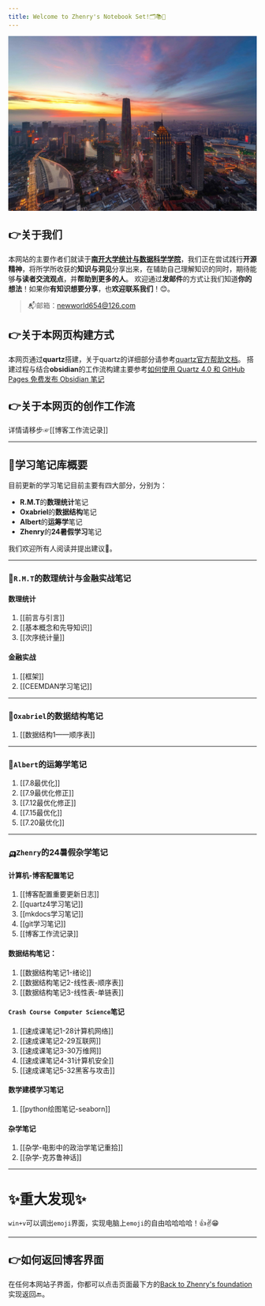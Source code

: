 ```yaml
---
title: Welcome to Zhenry's Notebook Set!🗂️📚📖
---
```

[![天津之眼的洞见](tianjin.jpg)](Insight/)

## 👉关于我们
本网站的主要作者们就读于[**南开大学统计与数据科学学院**](https://stat.nankai.edu.cn/)，我们正在尝试践行**开源精神**，将所学所收获的**知识与洞见**分享出来，在辅助自己理解知识的同时，期待能够**与读者交流观点**，并**帮助到更多的人**。
欢迎通过**发邮件**的方式让我们知道**你的想法**！如果你**有知识想要分享**，也**欢迎联系我们**！😊。

>📬邮箱：newworld654@126.com

## 👉关于本网页构建方式
本网页通过**quartz**搭建，关于quartz的详细部分请参考[quartz官方帮助文档](https://quartz.jzhao.xyz)。
搭建过程与结合**obsidian**的工作流构建主要参考[如何使用 Quartz 4.0 和 GitHub Pages 免费发布 Obsidian 笔记](https://insile.github.io/my-notes/%E7%AC%94%E8%AE%B0/%E5%85%AC%E5%85%B1%E7%AC%94%E8%AE%B0%E5%BA%93/%E5%A6%82%E4%BD%95%E4%BD%BF%E7%94%A8-Quartz-4.0-%E5%92%8C-GitHub-Pages-%E5%85%8D%E8%B4%B9%E5%8F%91%E5%B8%83-Obsidian-%E7%AC%94%E8%AE%B0)

## 👉关于本网页的创作工作流
详情请移步☞[[博客工作流记录]]

---

## 🌈学习笔记库概要
目前更新的学习笔记目前主要有四大部分，分别为：
* **R.M.T**的**数理统计**笔记
* **Oxabriel**的**数据结构**笔记
* **Albert**的**运筹学**笔记
* **Zhenry**的**24暑假学习**笔记

我们欢迎所有人阅读并提出建议🤗。

---
### 🚗`R.M.T`的数理统计与金融实战笔记

#### 数理统计
1. [[前言与引言]]
2. [[基本概念和先导知识]]
3. [[次序统计量]]

#### 金融实战
1. [[框架]]
2. [[CEEMDAN学习笔记]]


---
### 🚓`Oxabriel`的数据结构笔记
1. [[数据结构1——顺序表]]

---
### 🚕`Albert`的运筹学笔记
1. [[7.8最优化]]
2. [[7.9最优化修正]]
3. [[7.12最优化修正]]
4. [[7.15最优化]]
5. [[7.20最优化]]

---
### 🛺`Zhenry`的24暑假杂学笔记
#### 计算机-博客配置笔记
1. [[博客配置重要更新日志]]
2. [[quartz4学习笔记]]
3. [[mkdocs学习笔记]]
4. [[git学习笔记]]
5. [[博客工作流记录]]

#### 数据结构笔记：
1. [[数据结构笔记1-绪论]]
2. [[数据结构笔记2-线性表-顺序表]]
3. [[数据结构笔记3-线性表-单链表]]


#### `Crash Course Computer Science`笔记
1. [[速成课笔记1-28计算机网络]]
2. [[速成课笔记2-29互联网]]
3. [[速成课笔记3-30万维网]]
4. [[速成课笔记4-31计算机安全]]
5. [[速成课笔记5-32黑客与攻击]]

#### 数学建模学习笔记
1. [[python绘图笔记-seaborn]]

#### 杂学笔记
1. [[杂学-电影中的政治学笔记重拾]]
2. [[杂学-克苏鲁神话]]


---
# ✨重大发现✨
`win+v`可以调出`emoji`界面，实现电脑上`emoji`的自由哈哈哈哈！👍✌️😁

---
## 👉如何返回博客界面
在任何本网站子界面，你都可以点击页面最下方的[Back to Zhenry's foundation](https://zhenrys.github.io)实现返回🔙。
